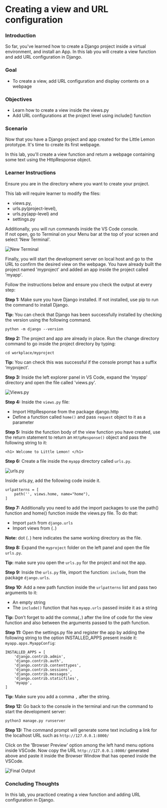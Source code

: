 # Creating a view and URL configuration

### Introduction

So far, you've learned how to create a Django project inside a virtual environment, and install an App.
In this lab you will create a view function and add URL configuration in Django.


### Goal
* To create a view, add URL configuration and display contents on a webpage

### Objectives
* Learn how to create a view inside the views.py
* Add URL configurations at the project level using include() function


### Scenario
Now that you have a Django project and app created for the Little Lemon prototype. It's time to create its first webpage. 

In this lab, you'll create a view function and return a webpage containing some text using the HttpResponse object. 

### Learner Instructions

Ensure you are in the directory where you want to create your project.

This lab will require learner to modify the files: 
* views.py, 
* urls.py(project-level), 
* urls.py(app-level) and 
* settings.py

Additionally, you will run commands inside the VS Code console.  
If not open, go to Terminal on your Menu bar at the top of your screen and select 'New Terminal'.  


![New Terminal](assets/new_terminal.png)


Finally, you will start the development server on local host and go to the URL to confirm the desired view on the webpage. 
You have already built the project named 'myproject' and added an app inside the project called 'myapp'.  
    
Follow the instructions below and ensure you check the output at every step:



**Step 1:** Make sure you have Django installed. If not installed, use pip to run the command to install Django.

**Tip:** You can check that Django has been successfully installed by checking the version using the following command.

```python -m django --version```

**Step 2:**  The project and app are already in place. Run the change directory command to go inside the project directory by typing: 

```cd workplace/myproject```

**Tip:** You can check this was successful if the console prompt has a suffix  ‘myproject’.


**Step 3:** Inside the left explorer panel in VS Code, expand the 'myapp' directory and open  the file called 'views.py'.

![Views.py](assets/views.png)

**Step 4:** Inside the ```views.py``` file: 
* Import HttpResponse from the package django.http
* Define a function called ```home()``` and pass ```request``` object to it as a parameter
 

**Step 5:** Inside the function body of the view function you have created, use the return statement to return an ```HttpResponse()``` object and pass the following string to it:
```
<h1> Welcome to Little Lemon! </h1>
```
**Step 6:**  Create a file inside the ```myapp``` directory called ```urls.py```. 

![urls.py](assets/urls.png)

Inside urls.py, add the following code inside it.

```
urlpatterns = [ 
    path('', views.home, name="home"), 
] 
```
**Step 7:** Additionally you need to add the import packages to use the path() function and home() function inside the views.py file. To do that:

* Import ```path``` from ```django.urls```
* Import views from (```.```)

**Note:** dot (```.```) here indicates the same working directory as the file. 

**Step 8:** Expand the ```myproject``` folder on the left panel and open the file ```urls.py```.

**Tip:** make sure you open the ```urls.py``` for the project and not the app.

**Step 9:** Inside the ```urls.py``` file, import the function: ```include```, from the package ```django.urls```.

**Step 10:**  Add a new path function inside the ```urlpatterns``` list and pass two arguments to it:
* An empty string
* The ```include()``` function that has ```myapp.urls``` passed inside it as a string

**Tip:** Don’t forget to add the comma(```,```) after the line of code for the view function and also between the arguments passed to the path function.

**Step 11:**  Open the settings.py file and register the app by adding the following string to the option INSTALLED_APPS present inside it: ```myapp.apps.MyappConfig```:
```
INSTALLED_APPS = [ 
    'django.contrib.admin', 
    'django.contrib.auth', 
    'django.contrib.contenttypes', 
    'django.contrib.sessions', 
    'django.contrib.messages', 
    'django.contrib.staticfiles', 
    'myapp',
] 
```
**Tip:** Make sure you add a comma ```,``` after the string.

**Step 12:** Go back to the console in the terminal and run the command to start the development server:

```python3 manage.py runserver```


**Step 13:**  The command prompt will generate some text including a link for the localhost URL such as 
```http://127.0.0.1:8000/```

Click on the 'Browser Preview' option among the left hand menu options inside VSCode. Now copy the URL ```http://127.0.0.1:8000/``` generated above and paste it inside the Browser Window that has opened inside the VSCode.


![Final Output](assets/final.png)
 
### Concluding Thoughts
In this lab, you practiced creating a view function and adding URL configuration in Django. 

